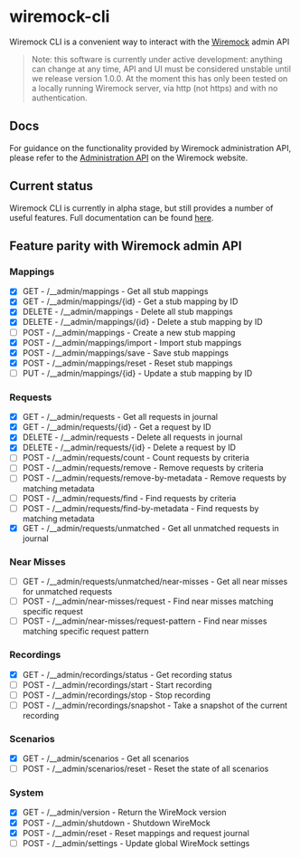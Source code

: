 # wiremock-cli

Wiremock CLI is a convenient way to interact with the [Wiremock](https://github.com/wiremock/wiremock) admin API

> Note: this software is currently under active development: anything can change at any time, API and UI must be
> considered unstable until we release version 1.0.0. At the moment this has only been tested on a locally running 
> Wiremock server, via http (not https) and with no authentication.

## Docs

For guidance on the functionality provided by Wiremock administration API, please refer to
the [Administration API](https://wiremock.org/docs/standalone/administration/) on the Wiremock website.

## Current status

Wiremock CLI is currently in alpha stage, but still provides a number of useful features.  Full documentation can be
found [here](docs/wm.md).

## Feature parity with Wiremock admin API

### Mappings
* [x] GET - /__admin/mappings - Get all stub mappings
* [x] GET - /__admin/mappings/{id} - Get a stub mapping by ID
* [x] DELETE - /__admin/mappings - Delete all stub mappings
* [x] DELETE - /__admin/mappings/{id} - Delete a stub mapping by ID
* [ ] POST - /__admin/mappings - Create a new stub mapping
* [x] POST - /__admin/mappings/import - Import stub mappings
* [x] POST - /__admin/mappings/save - Save stub mappings
* [x] POST - /__admin/mappings/reset - Reset stub mappings
* [ ] PUT - /__admin/mappings/{id} - Update a stub mapping by ID

### Requests
* [x] GET - /__admin/requests - Get all requests in journal
* [x] GET - /__admin/requests/{id} - Get a request by ID
* [x] DELETE - /__admin/requests - Delete all requests in journal
* [x] DELETE - /__admin/requests/{id} - Delete a request by ID
* [ ] POST - /__admin/requests/count - Count requests by criteria
* [ ] POST - /__admin/requests/remove - Remove requests by criteria
* [ ] POST - /__admin/requests/remove-by-metadata - Remove requests by matching metadata
* [ ] POST - /__admin/requests/find - Find requests by criteria
* [ ] POST - /__admin/requests/find-by-metadata - Find requests by matching metadata
* [x] GET - /__admin/requests/unmatched - Get all unmatched requests in journal

### Near Misses
* [ ] GET - /__admin/requests/unmatched/near-misses - Get all near misses for unmatched requests
* [ ] POST - /__admin/near-misses/request - Find near misses matching specific request
* [ ] POST - /__admin/near-misses/request-pattern - Find near misses matching specific request pattern

### Recordings
* [x] GET - /__admin/recordings/status - Get recording status
* [ ] POST - /__admin/recordings/start - Start recording
* [ ] POST - /__admin/recordings/stop - Stop recording
* [ ] POST - /__admin/recordings/snapshot - Take a snapshot of the current recording

### Scenarios
* [x] GET - /__admin/scenarios - Get all scenarios
* [ ] POST - /__admin/scenarios/reset - Reset the state of all scenarios

### System
* [x] GET - /__admin/version - Return the WireMock version
* [x] POST - /__admin/shutdown - Shutdown WireMock
* [x] POST - /__admin/reset - Reset mappings and request journal
* [ ] POST - /__admin/settings - Update global WireMock settings

